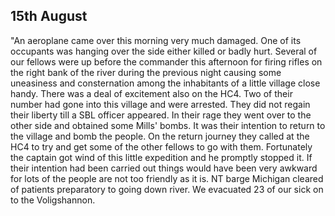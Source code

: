 ## 15th August

"An aeroplane came over this morning very much damaged. One of its occupants was hanging over the side either killed or badly hurt. Several of our fellows were up before the commander this afternoon for firing rifles on the right bank of the river during the previous night causing some uneasiness and consternation among the inhabitants of a little village close handy. There was a deal of excitement also on the HC4. Two of their number had gone into this village and were arrested. They did not regain their liberty till a SBL officer appeared. In their rage they went over to the other side and obtained some Mills' bombs. It was their intention to return to the village and bomb the people. On the return journey they called at the HC4 to try and get some of the other fellows to go with them. Fortunately the captain got wind of this little expedition and he promptly stopped it. If their intention had been carried out things would have been very awkward for lots of the people are not too friendly as it is. NT barge Michigan cleared of patients preparatory to going down river. We evacuated 23 of our sick on to the Voligshannon.